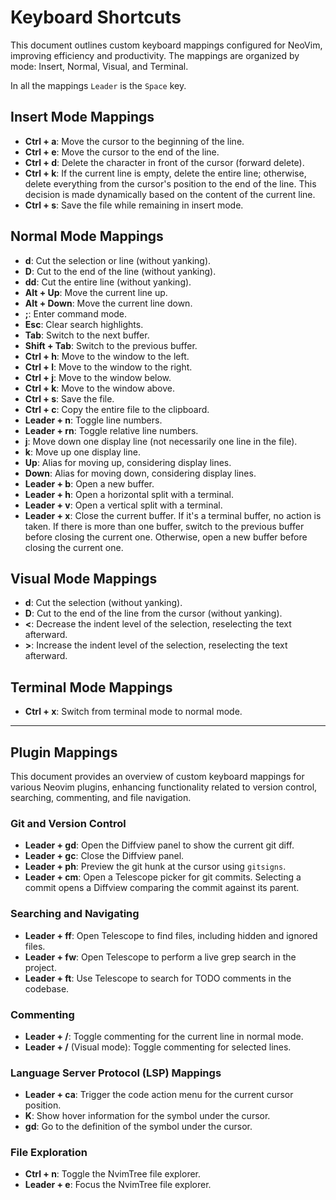# Keyboard Shortcuts

This document outlines custom keyboard mappings configured for NeoVim, improving efficiency and productivity. The mappings are organized by mode: Insert, Normal, Visual, and Terminal.

In all the mappings `Leader` is the `Space` key.

## Insert Mode Mappings

- **Ctrl + a**: Move the cursor to the beginning of the line.
- **Ctrl + e**: Move the cursor to the end of the line.
- **Ctrl + d**: Delete the character in front of the cursor (forward delete).
- **Ctrl + k**: If the current line is empty, delete the entire line; otherwise, delete everything from the cursor's position to the end of the line. This decision is made dynamically based on the content of the current line.
- **Ctrl + s**: Save the file while remaining in insert mode.

## Normal Mode Mappings

- **d**: Cut the selection or line (without yanking).
- **D**: Cut to the end of the line (without yanking).
- **dd**: Cut the entire line (without yanking).
- **Alt + Up**: Move the current line up.
- **Alt + Down**: Move the current line down.
- **;**: Enter command mode.
- **Esc**: Clear search highlights.
- **Tab**: Switch to the next buffer.
- **Shift + Tab**: Switch to the previous buffer.
- **Ctrl + h**: Move to the window to the left.
- **Ctrl + l**: Move to the window to the right.
- **Ctrl + j**: Move to the window below.
- **Ctrl + k**: Move to the window above.
- **Ctrl + s**: Save the file.
- **Ctrl + c**: Copy the entire file to the clipboard.
- **Leader + n**: Toggle line numbers.
- **Leader + rn**: Toggle relative line numbers.
- **j**: Move down one display line (not necessarily one line in the file).
- **k**: Move up one display line.
- **Up**: Alias for moving up, considering display lines.
- **Down**: Alias for moving down, considering display lines.
- **Leader + b**: Open a new buffer.
- **Leader + h**: Open a horizontal split with a terminal.
- **Leader + v**: Open a vertical split with a terminal.
- **Leader + x**: Close the current buffer. If it's a terminal buffer, no action is taken. If there is more than one buffer, switch to the previous buffer before closing the current one. Otherwise, open a new buffer before closing the current one.

## Visual Mode Mappings

- **d**: Cut the selection (without yanking).
- **D**: Cut to the end of the line from the cursor (without yanking).
- **<**: Decrease the indent level of the selection, reselecting the text afterward.
- **>**: Increase the indent level of the selection, reselecting the text afterward.

## Terminal Mode Mappings

- **Ctrl + x**: Switch from terminal mode to normal mode.

---

## Plugin Mappings

This document provides an overview of custom keyboard mappings for various Neovim plugins, enhancing functionality related to version control, searching, commenting, and file navigation.

### Git and Version Control

- **Leader + gd**: Open the Diffview panel to show the current git diff.
- **Leader + gc**: Close the Diffview panel.
- **Leader + ph**: Preview the git hunk at the cursor using `gitsigns`.
- **Leader + cm**: Open a Telescope picker for git commits. Selecting a commit opens a Diffview comparing the commit against its parent.

### Searching and Navigating

- **Leader + ff**: Open Telescope to find files, including hidden and ignored files.
- **Leader + fw**: Open Telescope to perform a live grep search in the project.
- **Leader + ft**: Use Telescope to search for TODO comments in the codebase.

### Commenting

- **Leader + /**: Toggle commenting for the current line in normal mode.
- **Leader + /** (Visual mode): Toggle commenting for selected lines.

### Language Server Protocol (LSP) Mappings

- **Leader + ca**: Trigger the code action menu for the current cursor position.
- **K**: Show hover information for the symbol under the cursor.
- **gd**: Go to the definition of the symbol under the cursor.

### File Exploration

- **Ctrl + n**: Toggle the NvimTree file explorer.
- **Leader + e**: Focus the NvimTree file explorer.

